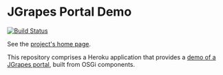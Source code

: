 JGrapes Portal Demo
===================

[![Build Status](https://travis-ci.org/mnlipp/heroku-portal-demo.svg?branch=master)](https://travis-ci.org/mnlipp/heroku-portal-demo)

See the [project's home page](http://mnlipp.github.io/jgrapes/).

This repository comprises a Heroku application that provides a 
[demo of a JGrapes portal](https://jgrapes-portal-demo.herokuapp.com/), built from OSGi
components.

<!-- Piwik Image Tracker-->
<img src="https://piwik.mnl.de/piwik.php?idsite=10&rec=1&url=https%3A%2F%2Fgithub.com%2Fmnlipp%2Fheroku-portal-demo" style="border:0" alt="" />
<!-- End Piwik -->
